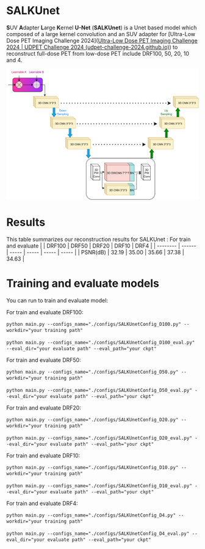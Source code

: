 # SALKUnet

**S**UV **A**dapter **L**arge **K**ernel **U-Net** (**SALKUnet**) is a Unet based model which composed of a large kernel convolution and an SUV adapter for  [Ultra-Low Dose PET Imaging Challenge 2024]([Ultra-Low Dose PET Imaging Challenge 2024 | UDPET Challenge 2024 (udpet-challenge-2024.github.io)](https://udpet-challenge-2024.github.io/))  to reconstruct full-dose PET from low-dose PET include DRF100, 50, 20, 10 and 4.

![SALKUnet](asset/SALKUNet.drawio.png)

# Results

This table summarizes our reconstruction results for SALKUnet :
For train and evaluate
|          | DRF100 | DRF50 | DRF20 | DRF10 | DRF4  |
| -------- | ------ | ----- | ----- | ----- | ----- |
| PSNR(dB) | 32.19  | 35.00 | 35.66 | 37.38 | 34.63 |

# Training and evaluate models

You can run to train and evaluate model:

For train and evaluate DRF100:

```
python main.py --configs_name="./configs/SALKUnetConfig_D100.py" --workdir="your training path"

python main.py --configs_name="./configs/SALKUnetConfig_D100_eval.py" --eval_dir="your evaluate path" --eval_path="your ckpt"
```

For train and evaluate DRF50:

```
python main.py --configs_name="./configs/SALKUnetConfig_D50.py" --workdir="your training path"

python main.py --configs_name="./configs/SALKUnetConfig_D50_eval.py" --eval_dir="your evaluate path" --eval_path="your ckpt"
```

For train and evaluate DRF20:

```
python main.py --configs_name="./configs/SALKUnetConfig_D20.py" --workdir="your training path"

python main.py --configs_name="./configs/SALKUnetConfig_D20_eval.py" --eval_dir="your evaluate path" --eval_path="your ckpt"
```

For train and evaluate DRF10:

```
python main.py --configs_name="./configs/SALKUnetConfig_D10.py" --workdir="your training path"

python main.py --configs_name="./configs/SALKUnetConfig_D10_eval.py" --eval_dir="your evaluate path" --eval_path="your ckpt"
```

For train and evaluate DRF4:

```
python main.py --configs_name="./configs/SALKUnetConfig_D4.py" --workdir="your training path"

python main.py --configs_name="./configs/SALKUnetConfig_D4_eval.py" --eval_dir="your evaluate path" --eval_path="your ckpt"
```

